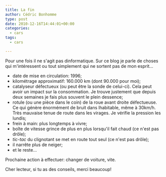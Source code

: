 ```yaml
---
title: La fin
author: Cédric Bonhomme
type: post
date: 2010-12-16T14:44:01+00:00
categories:
  - cars
tags:
  - cars

---
```

Pour une fois il ne s'agit pas dinformatique.
Sur ce blog je parle de choses qui m'intéressent ou tout simplement qui ne sortent pas
de mon esprit…

- date de mise en circulation: 1996;
- kilométrage approximatif: 160.000 km (dont 90.000 pour moi);
- catalyseur défectueux (ou peut être la sonde de celui-ci). Cela peut avoir un impact
  sur la consommation. Je trouve justement que depuis deux semaines je fais plus souvent
  le plein dessence;
- rotule (ou une pièce dans le coin) de la roue avant droite défectueuse. Ce qui génère
  énormément de bruit dans lhabitable, même à 30km/h. Très mauvaise tenue de route dans
  les virages. Je vérifie la pression les lundis;
- frein à main: plus longtemps à vivre;
- boîte de vitesse grince de plus en plus lorsqu'il fait chaud (ce n'est pas drôle);
- _tic-tac_ du clignotant se met en route tout seul (ce n'est pas drôle);
- il narrête plus de neiger;
- et le reste…

Prochaine action à effectuer: changer de voiture, vite.

Cher lecteur, si tu as des conseils, merci beaucoup!
